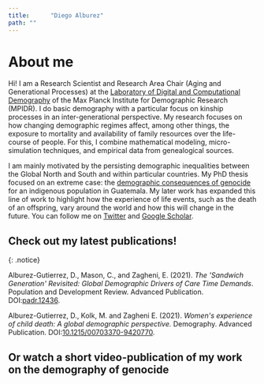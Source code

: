 ```yaml
---
title: 		"Diego Alburez"
path: ""
---
```


# About me

Hi! I am a Research Scientist and Research Area Chair (Aging and Generational Processes) at the [Laboratory of Digital and Computational Demography](https://www.demogr.mpg.de/en/laboratories/digital_and_computational_demography_5555/default.htm) of the Max Planck Institute for Demographic Research (MPIDR). 
I do basic demography with a particular focus on kinship processes in an inter-generational perspective. 
My research focuses on how changing demographic regimes affect, among other things, the exposure to mortality and availability of family resources over the life-course of people. 
For this, I combine mathematical modeling, micro-simulation techniques, and empirical data from genealogical sources.


I am mainly motivated by the persisting demographic inequalities between the Global North and South and within particular countries. 
My PhD thesis focused on an extreme case: the [demographic consequences of genocide](https://www.demographic-research.org/volumes/vol40/23/) for an indigenous population in Guatemala. 
My later work has expanded this line of work to highlight how the experience of life events, such as the death of an offspring, vary around the world and how this will change in the future. 
You can follow me on [Twitter](https://twitter.com/d_alburez) and [Google Scholar](https://scholar.google.co.uk/citations?hl=en&user=uyx520sAAAAJ&view_op=list_works&gmla=AJsN-F5Qqb0hd3B0qivi8Hgo906iqIDsIV4_AoQ_AXo4d7tK9JWn3vD5Uh_DdsT3nJNg_fWgYuma6tRQ83kVBljTd346Abk1aRJ77fnNsqC1GPM4jlU03Pc).


## 	Check out my latest publications!

{: .notice}

Alburez-Gutierrez, D., Mason, C., and Zagheni, E. (2021). *The 'Sandwich Generation' Revisited: Global Demographic Drivers of Care Time Demands*. Population and Development Review. Advanced Publication. DOI:[padr.12436](https://doi.org/10.1111/padr.12436).

Alburez-Gutierrez, D., Kolk, M. and Zagheni E. (2021). *Women's experience of child death: A global demographic perspective.* Demography. Advanced Publication. DOI:[10.1215/00703370-9420770](https://doi.org/10.1215/00703370-9420770).

## Or watch a short video-publication of my work on the demography of genocide

<script type="application/javascript" src="https://lt.org/sites/all/modules/project/custom/video_publication/js/embed.js"></script><div class="latest-thinking-video" video-src="https://lt.org/embed/4825"></div>
